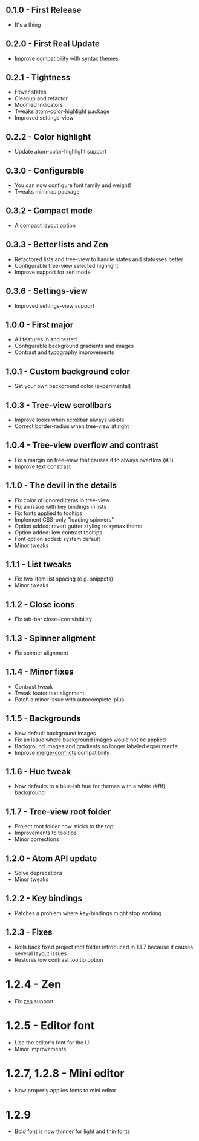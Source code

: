 ## 0.1.0 - First Release
* It's a thing

## 0.2.0 - First Real Update
* Improve compatibility with syntax themes

## 0.2.1 - Tightness
* Hover states
* Cleanup and refactor
* Modified indicators
* Tweaks atom-color-highlight package
* Improved settings-view

## 0.2.2 - Color highlight
* Update atom-color-highlight support

## 0.3.0 - Configurable
* You can now configure font family and weight!
* Tweaks minimap package

## 0.3.2 - Compact mode
* A compact layout option

## 0.3.3 - Better lists and Zen
* Refactored lists and tree-view to handle states and statusses better
* Configurable tree-view selected highlight
* Improve support for zen mode

## 0.3.6 - Settings-view
* Improved settings-view support

## 1.0.0 - First major
* All features in and tested
* Configurable background gradients and images
* Contrast and typography improvements

## 1.0.1 - Custom background color
* Set your own background color (experimental)

## 1.0.3 - Tree-view scrollbars
* Improve looks when scrollbar always visible
* Correct border-radius when tree-view at right

## 1.0.4 - Tree-view overflow and contrast
* Fix a margin on tree-view that causes it to always overflow (#3)
* Improve text constrast

## 1.1.0 - The devil in the details
* Fix color of ignored items in tree-view
* Fix an issue with key bindings in lists
* Fix fonts applied to tooltips
* Implement CSS-only "loading spinners"
* Option added: revert gutter styling to syntax theme
* Option added: low contrast tooltips
* Font option added: system default
* Minor tweaks

## 1.1.1 - List tweaks
* Fix two-item list spacing (e.g. snippets)
* Minor tweaks

## 1.1.2 - Close icons
* Fix tab-bar close-icon visibility

## 1.1.3 - Spinner aligment
* Fix spinner alignment

## 1.1.4 - Minor fixes
* Contrast tweak
* Tweak footer text alignment
* Patch a minor issue with autocomplete-plus

## 1.1.5 - Backgrounds
* New default background images
* Fix an issue where background images would not be applied
* Background images and gradients no longer labeled experimental
* Improve [merge-conflicts](https://atom.io/packages/merge-conflicts) compatibility

## 1.1.6 - Hue tweak
* Now defaults to a blue-ish hue for themes with a white (#fff) background

## 1.1.7 - Tree-view root folder
* Project root folder now sticks to the top
* Improvements to tooltips
* Minor corrections

## 1.2.0 - Atom API update
* Solve deprecations
* Minor tweaks

## 1.2.2 - Key bindings
* Patches a problem where key-bindings might stop working

## 1.2.3 - Fixes
* Rolls back fixed project root folder introduced in 1.1.7 because it causes several layout issues
* Restores low contrast tooltip option

# 1.2.4 - Zen
* Fix [zen](https://atom.io/packages/zen) support

# 1.2.5 - Editor font
* Use the editor's font for the UI
* Minor improvements

# 1.2.7, 1.2.8 - Mini editor
* Now properly applies fonts to mini editor

# 1.2.9
* Bold font is now thinner for light and thin fonts
